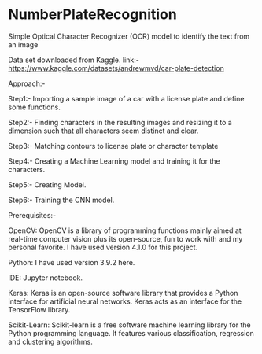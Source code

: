 # NumberPlateRecognition
Simple Optical Character Recognizer (OCR) model to identify the text from an image

Data set downloaded from Kaggle.
link:- https://www.kaggle.com/datasets/andrewmvd/car-plate-detection

Approach:-

Step1:- Importing a sample image of a car with a license plate and define some functions.

Step2:- Finding characters in the resulting images and resizing it to a dimension such that all characters seem distinct and clear.

Step3:- Matching contours to license plate or character template

Step4:- Creating a Machine Learning model and training it for the characters.

Step5:- Creating Model.

Step6:- Training the CNN model.

Prerequisites:-

OpenCV: OpenCV is a library of programming functions mainly aimed at real-time computer vision plus its open-source, fun to work with and my personal favorite. I have used version 4.1.0 for this project.

Python: I have used version 3.9.2 here.

IDE: Jupyter notebook.

Keras: Keras is an open-source software library that provides a Python interface for artificial neural networks. Keras acts as an interface for the TensorFlow library.

Scikit-Learn: Scikit-learn is a free software machine learning library for the Python programming language. It features various classification, regression and clustering algorithms.
